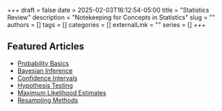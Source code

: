 +++ 
draft = false
date = 2025-02-03T16:12:54-05:00
title = "Statistics Review"
description = "Notekeeping for Concepts in Statistics"
slug = ""
authors = []
tags = []
categories = []
externalLink = ""
series = []
+++


## Featured Articles

- [Probability Basics](/posts/stats/general/basics)
- [Bayesian Inference](/posts/stats/general/bp)
- [Confidence Intervals](/posts/stats/general/ci)
- [Hypothesis Testing](/posts/stats/general/ht)
- [Maximum Likelihood Estimates](/posts/stats/general/mle)
- [Resampling Methods](/posts/stats/general/resampling)

